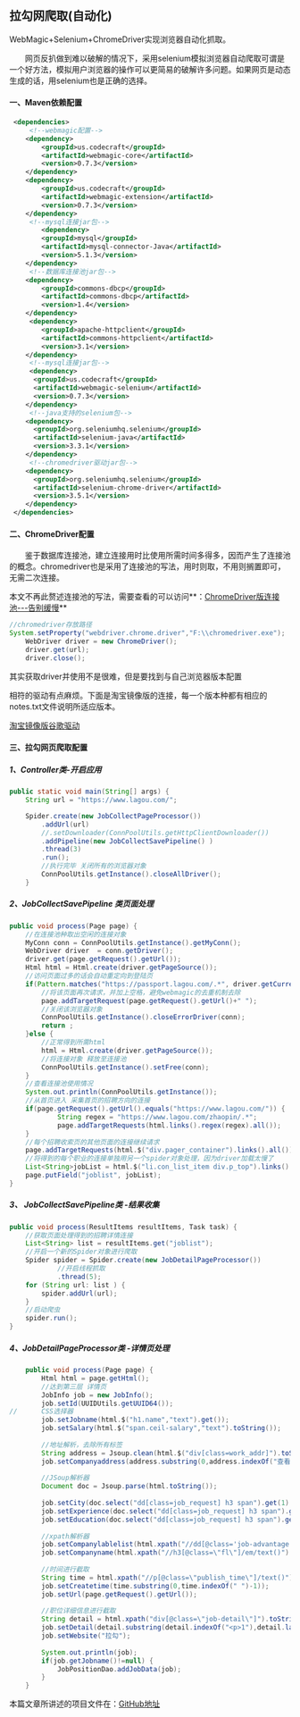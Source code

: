 ## 拉勾网爬取(自动化)

WebMagic+Selenium+ChromeDriver实现浏览器自动化抓取。

&emsp;&emsp;网页反扒做到难以破解的情况下，采用selenium模拟浏览器自动爬取可谓是一个好方法，模拟用户浏览器的操作可以更简易的破解许多问题。如果网页是动态生成的话，用selenium也是正确的选择。

#### 一、Maven依赖配置

```xml
 <dependencies>
     <!--webmagic配置-->
	<dependency>
	    <groupId>us.codecraft</groupId>
	    <artifactId>webmagic-core</artifactId>
	    <version>0.7.3</version>
	</dependency>
	<dependency>
	    <groupId>us.codecraft</groupId>
	    <artifactId>webmagic-extension</artifactId>
	    <version>0.7.3</version>
	</dependency>
     <!--mysql连接jar包-->
		<dependency>
	    <groupId>mysql</groupId>
	    <artifactId>mysql-connector-Java</artifactId>
	    <version>5.1.3</version>
	</dependency>
     <!--数据库连接池jar包-->
	<dependency>
	    <groupId>commons-dbcp</groupId>
	    <artifactId>commons-dbcp</artifactId>
	    <version>1.4</version>
	</dependency>
	 <dependency>
	    <groupId>apache-httpclient</groupId>
	    <artifactId>commons-httpclient</artifactId>
	    <version>3.1</version>
	</dependency>
     <!--mysql连接jar包-->
	 <dependency>
      <groupId>us.codecraft</groupId>
      <artifactId>webmagic-selenium</artifactId>
      <version>0.7.3</version>
    </dependency>
     <!--java支持的selenium包-->
    <dependency>
      <groupId>org.seleniumhq.selenium</groupId>
      <artifactId>selenium-java</artifactId>
      <version>3.3.1</version>
    </dependency>
     <!--chromedriver驱动jar包-->
    <dependency>
      <groupId>org.seleniumhq.selenium</groupId>
      <artifactId>selenium-chrome-driver</artifactId>
      <version>3.5.1</version>
    </dependency>
 </dependencies>
```

#### 二、ChromeDriver配置

&emsp;&emsp;鉴于数据库连接池，建立连接用时比使用所需时间多得多，因而产生了连接池的概念。chromedriver也是采用了连接池的写法，用时则取，不用则搁置即可，无需二次连接。

本文不再此赘述连接池的写法，需要查看的可以访问**：[ChromeDriver版连接池---告别缓慢]()**

```java
//chromedriver存放路径
System.setProperty("webdriver.chrome.driver","F:\\chromedriver.exe");
	WebDriver driver = new ChromeDriver();
	driver.get(url);
	driver.close();
```

其实获取driver并使用不是很难，但是要找到与自己浏览器版本配置

相符的驱动有点麻烦。下面是淘宝镜像版的连接，每一个版本种都有相应的notes.txt文件说明所适应版本。

[淘宝镜像版谷歌驱动](http://npm.taobao.org/mirrors/chromedriver/)

#### 三、拉勾网页爬取配置

##### 1、Controller类-开启应用

```java
public static void main(String[] args) {
	String url = "https://www.lagou.com/";

	Spider.create(new JobCollectPageProcessor())
		.addUrl(url)
		//.setDownloader(ConnPoolUtils.getHttpClientDownloader())
		.addPipeline(new JobCollectSavePipeline() )
		.thread(3)
		.run();
		//执行完毕 关闭所有的浏览器对象
		ConnPoolUtils.getInstance().closeAllDriver();
	}
```

##### 2、JobCollectSavePipeline 类页面处理

```java
public void process(Page page) {
	//在连接池种取出空闲的连接对象
	MyConn conn = ConnPoolUtils.getInstance().getMyConn();
	WebDriver driver  = conn.getDriver();
	driver.get(page.getRequest().getUrl());
	Html html = Html.create(driver.getPageSource());
    //访问页面过多的话会自动重定向到登陆页
	if(Pattern.matches("https://passport.lagou.com/.*", driver.getCurrentUrl())){
    	//将该页面再次请求，并加上空格，避免webmagic的去重机制去除
        page.addTargetRequest(page.getRequest().getUrl()+" ");
        //关闭该浏览器对象
        ConnPoolUtils.getInstance().closeErrorDriver(conn);
        return ;
	}else {
        //正常得到所需html
		html = Html.create(driver.getPageSource());
		//将连接对象 释放至连接池
		ConnPoolUtils.getInstance().setFree(conn);
	}
    //查看连接池使用情况
	System.out.println(ConnPoolUtils.getInstance());
    //从首页进入 采集首页的招聘方向的连接
	if(page.getRequest().getUrl().equals("https://www.lagou.com/")) {
        	String regex = "https://www.lagou.com/zhaopin/.*";
			page.addTargetRequests(html.links().regex(regex).all());
	}
    //每个招聘收索页的其他页面的连接继续请求
	page.addTargetRequests(html.$("div.pager_container").links().all());
    //将得到的每个职业的连接单独用另一个spider对象处理，因为driver加载太慢了
	List<String>jobList = html.$("li.con_list_item div.p_top").links().all();
	page.putField("joblist", jobList);
}
```

##### 3、 JobCollectSavePipeline类 -结果收集

```java
public void process(ResultItems resultItems, Task task) {
    //获取页面处理得到的招聘详情连接
    List<String> list = resultItems.get("joblist");
	//开启一个新的Spider对象进行爬取
    Spider spider = Spider.create(new JobDetailPageProcessor())
	 		//开启线程抓取
	 		.thread(5);
	for (String url: list ) {
	   	spider.addUrl(url);
	}
	//启动爬虫
	spider.run();
}
```

##### 4、JobDetailPageProcessor类 -详情页处理

```java
	public void process(Page page) {
		Html html = page.getHtml();
		//达到第三层 详情页
		JobInfo job = new JobInfo();
		job.setId(UUIDUtils.getUUID64());
//		CSS选择器
		job.setJobname(html.$("h1.name","text").get());
		job.setSalary(html.$("span.ceil-salary","text").toString());
		
		//地址解析，去除所有标签
		String address = Jsoup.clean(html.$("div[class=work_addr]").toString(), Whitelist.none());
		job.setCompanyaddress(address.substring(0,address.indexOf("查看")));
		
		//JSoup解析器
		Document doc = Jsoup.parse(html.toString());
	
		job.setCity(doc.select("dd[class=job_request] h3 span").get(1).text().replaceAll("/",""));
		job.setExperience(doc.select("dd[class=job_request] h3 span").get(2).text().replaceAll("/",""));
		job.setEducation(doc.select("dd[class=job_request] h3 span").get(3).text().replaceAll("/",""));
		
		//xpath解析器
		job.setCompanylablelist(html.xpath("//dd[@class='job-advantage']/p/text()").toString());
		job.setCompanyname(html.xpath("//h3[@class=\"fl\"]/em/text()").toString());
		
		//时间进行截取
		String time = html.xpath("//p[@class=\"publish_time\"]/text()").toString();
		job.setCreatetime(time.substring(0,time.indexOf(" ")-1));
		job.setUrl(page.getRequest().getUrl());
		
		//职位详细信息进行截取
		String detail = html.xpath("div[@class=\"job-detail\"]").toString();
		job.setDetail(detail.substring(detail.indexOf("<p>1"),detail.lastIndexOf("<p>1")-16));
		job.setWebsite("拉勾");
		
		System.out.println(job);
		if(job.getJobname()!=null) {
			JobPositionDao.addJobData(job);
		}
	}
```

本篇文章所讲述的项目文件在：[GitHub地址](https://github.com/Yangtze-Innovation/Search-Job-Platfom/tree/CourageHe/2-WebMagic/4-WebMagicSelenimu)